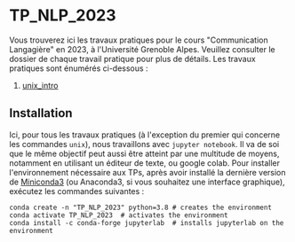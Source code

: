 # TP_NLP_2023
Vous trouverez ici les travaux pratiques pour le cours "Communication Langagière" en 2023, à l'Université Grenoble Alpes. Veuillez consulter le dossier de chaque travail pratique pour plus de détails. Les travaux pratiques sont énumérés ci-dessous :

1. [unix_intro](https://github.com/SinaAlisamir/TP_NLP_2023/tree/main/1-unix_intro)

## Installation

Ici, pour tous les travaux pratiques (à l'exception du premier qui concerne les commandes `unix`), nous travaillons avec `jupyter notebook`. Il va de soi que le même objectif peut aussi être atteint par une multitude de moyens, notamment en utilisant un éditeur de texte, ou google colab. Pour installer l'environnement nécessaire aux TPs, après avoir installé la dernière version de [Miniconda3](https://docs.conda.io/en/latest/miniconda.html) (ou Anaconda3, si vous souhaitez une interface graphique), exécutez les commandes suivantes :

````
conda create -n "TP_NLP_2023" python=3.8 # creates the environment
conda activate TP_NLP_2023  # activates the environment
conda install -c conda-forge jupyterlab  # installs jupyterlab on the environment
````



